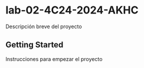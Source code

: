 # lab-02-4C24-2024-AKHC

Descripción breve del proyecto

## Getting Started

Instrucciones para empezar el proyecto



